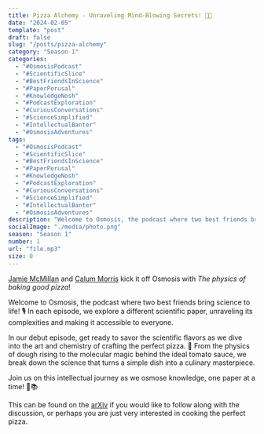 ```yaml
---
title: Pizza Alchemy - Unraveling Mind-Blowing Secrets! 🍕✨
date: "2024-02-05"
template: "post"
draft: false
slug: "/posts/pizza-alchemy"
category: "Season 1"
categories:
  - "#OsmosisPodcast"
  - "#ScientificSlice"
  - "#BestFriendsInScience"
  - "#PaperPerusal"
  - "#KnowledgeNosh"
  - "#PodcastExploration"
  - "#CuriousConversations"
  - "#ScienceSimplified"
  - "#IntellectualBanter"
  - "#OsmosisAdventures"
tags:
  - "#OsmosisPodcast"
  - "#ScientificSlice"
  - "#BestFriendsInScience"
  - "#PaperPerusal"
  - "#KnowledgeNosh"
  - "#PodcastExploration"
  - "#CuriousConversations"
  - "#ScienceSimplified"
  - "#IntellectualBanter"
  - "#OsmosisAdventures"
description: "Welcome to Osmosis, the podcast where two best friends bring science to life! 🎙️ In each episode, we explore a different scientific paper, unraveling its complexities and making it accessible to everyone."
socialImage: "./media/photo.png"
season: "Season 1"
number: 1
url: "file.mp3"
size: 0
---
```


[Jamie McMillan](https://www.linkedin.com/in/jamie-mcmillan-metrology/) and [Calum Morris](https://www.linkedin.com/in/calum-morris-7015a028b/) kick it off Osmosis with _The physics of baking good pizza_! 

Welcome to Osmosis, the podcast where two best friends bring science to life! 🎙️ In each episode, we explore a different scientific paper, unraveling its complexities and making it accessible to everyone.

In our debut episode, get ready to savor the scientific flavors as we dive into the art and chemistry of crafting the perfect pizza. 🍕 From the physics of dough rising to the molecular magic behind the ideal tomato sauce, we break down the science that turns a simple dish into a culinary masterpiece.

Join us on this intellectual journey as we osmose knowledge, one paper at a time! 🧪📚

This can be found on the [arXiv](https://arxiv.org/abs/1806.08790) if you would like to follow along with the discussion, or perhaps you are just very interested in cooking the perfect pizza.
